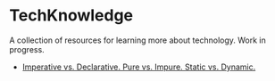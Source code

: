 # TechKnowledge
A collection of resources for learning more about technology. Work in progress.
* [Imperative vs. Declarative. Pure vs. Impure. Static vs. Dynamic.](https://www.freecodecamp.org/news/programming-mental-models-47ccc65eb334/)
